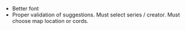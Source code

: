- Better font
- Proper validation of suggestions. Must select series / creator. Must choose map location or cords. 

